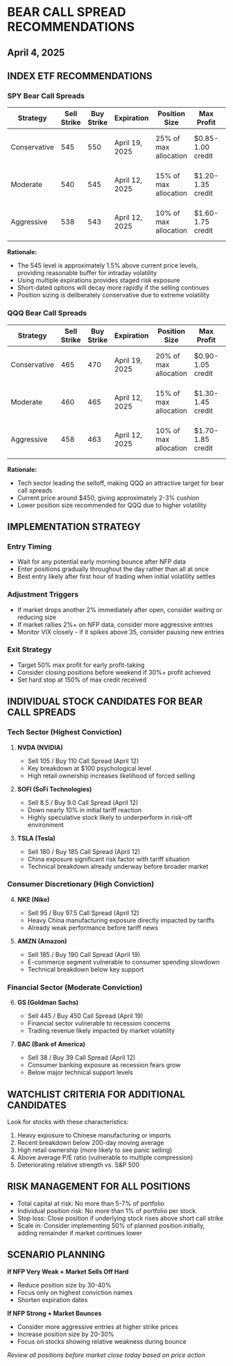 # BEAR CALL SPREAD RECOMMENDATIONS
## April 4, 2025

## INDEX ETF RECOMMENDATIONS

### SPY Bear Call Spreads
| Strategy | Sell Strike | Buy Strike | Expiration | Position Size | Max Profit | Max Risk | Break-Even |
|----------|------------|------------|------------|---------------|------------|----------|------------|
| Conservative | 545 | 550 | April 19, 2025 | 25% of max allocation | $0.85-1.00 credit | $4.00-4.15 per spread | ~546.00 |
| Moderate | 540 | 545 | April 12, 2025 | 15% of max allocation | $1.20-1.35 credit | $3.65-3.80 per spread | ~541.30 |
| Aggressive | 538 | 543 | April 12, 2025 | 10% of max allocation | $1.60-1.75 credit | $3.25-3.40 per spread | ~539.70 |

**Rationale:**
- The 545 level is approximately 1.5% above current price levels, providing reasonable buffer for intraday volatility
- Using multiple expirations provides staged risk exposure
- Short-dated options will decay more rapidly if the selling continues
- Position sizing is deliberately conservative due to extreme volatility

### QQQ Bear Call Spreads
| Strategy | Sell Strike | Buy Strike | Expiration | Position Size | Max Profit | Max Risk | Break-Even |
|----------|------------|------------|------------|---------------|------------|----------|------------|
| Conservative | 465 | 470 | April 19, 2025 | 20% of max allocation | $0.90-1.05 credit | $4.05-4.10 per spread | ~466.00 |
| Moderate | 460 | 465 | April 12, 2025 | 15% of max allocation | $1.30-1.45 credit | $3.55-3.70 per spread | ~461.40 |
| Aggressive | 458 | 463 | April 12, 2025 | 10% of max allocation | $1.70-1.85 credit | $3.15-3.30 per spread | ~459.80 |

**Rationale:**
- Tech sector leading the selloff, making QQQ an attractive target for bear call spreads
- Current price around $450, giving approximately 2-3% cushion
- Lower position size recommended for QQQ due to higher volatility

## IMPLEMENTATION STRATEGY

### Entry Timing
- Wait for any potential early morning bounce after NFP data
- Enter positions gradually throughout the day rather than all at once
- Best entry likely after first hour of trading when initial volatility settles

### Adjustment Triggers
- If market drops another 2% immediately after open, consider waiting or reducing size
- If market rallies 2%+ on NFP data, consider more aggressive entries
- Monitor VIX closely - if it spikes above 35, consider pausing new entries

### Exit Strategy
- Target 50% max profit for early profit-taking
- Consider closing positions before weekend if 30%+ profit achieved
- Set hard stop at 150% of max credit received

## INDIVIDUAL STOCK CANDIDATES FOR BEAR CALL SPREADS

### Tech Sector (Highest Conviction)
1. **NVDA (NVIDIA)**
   - Sell 105 / Buy 110 Call Spread (April 12)
   - Key breakdown at $100 psychological level
   - High retail ownership increases likelihood of forced selling

2. **SOFI (SoFi Technologies)**
   - Sell 8.5 / Buy 9.0 Call Spread (April 12)
   - Down nearly 10% in initial tariff reaction
   - Highly speculative stock likely to underperform in risk-off environment

3. **TSLA (Tesla)**
   - Sell 180 / Buy 185 Call Spread (April 12)
   - China exposure significant risk factor with tariff situation
   - Technical breakdown already underway before broader market

### Consumer Discretionary (High Conviction)
4. **NKE (Nike)**
   - Sell 95 / Buy 97.5 Call Spread (April 12)
   - Heavy China manufacturing exposure directly impacted by tariffs
   - Already weak performance before tariff news

5. **AMZN (Amazon)**
   - Sell 185 / Buy 190 Call Spread (April 19)
   - E-commerce segment vulnerable to consumer spending slowdown
   - Technical breakdown below key support

### Financial Sector (Moderate Conviction)
6. **GS (Goldman Sachs)**
   - Sell 445 / Buy 450 Call Spread (April 19)
   - Financial sector vulnerable to recession concerns
   - Trading revenue likely impacted by market volatility

7. **BAC (Bank of America)**
   - Sell 38 / Buy 39 Call Spread (April 12)
   - Consumer banking exposure as recession fears grow
   - Below major technical support levels

## WATCHLIST CRITERIA FOR ADDITIONAL CANDIDATES

Look for stocks with these characteristics:
1. Heavy exposure to Chinese manufacturing or imports
2. Recent breakdown below 200-day moving average
3. High retail ownership (more likely to see panic selling)
4. Above average P/E ratio (vulnerable to multiple compression)
5. Deteriorating relative strength vs. S&P 500

## RISK MANAGEMENT FOR ALL POSITIONS

- Total capital at risk: No more than 5-7% of portfolio
- Individual position risk: No more than 1% of portfolio per stock
- Stop loss: Close position if underlying stock rises above short call strike
- Scale in: Consider implementing 50% of planned position initially, adding remainder if market continues lower

## SCENARIO PLANNING

**If NFP Very Weak + Market Sells Off Hard**
- Reduce position size by 30-40%
- Focus only on highest conviction names
- Shorten expiration dates

**If NFP Strong + Market Bounces**
- Consider more aggressive entries at higher strike prices  
- Increase position size by 20-30%
- Focus on stocks showing relative weakness during bounce

*Review all positions before market close today based on price action*
